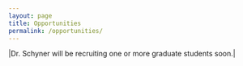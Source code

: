 ```yaml
---
layout: page
title: Opportunities
permalink: /opportunities/
---
```


|Dr. Schyner will be recruiting one or more graduate students soon.|